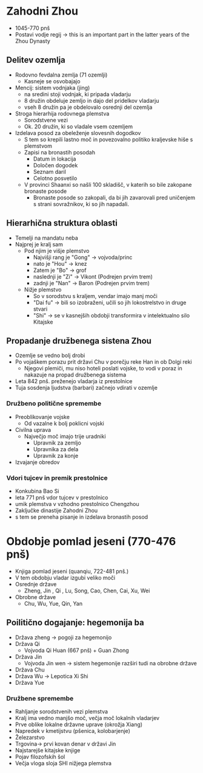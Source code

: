 # Zahodni Zhou

- 1045-770 pnš
- Postavi vodje regij -> this is an important part in the latter years of the Zhou Dynasty

## Delitev ozemlja
- Rodovno fevdalna zemlja (71 ozemlji)
	- Kasneje se osvobajajo
- Mencij: sistem vodnjaka (jing)
	- na sredini stoji vodnjak, ki pripada vladarju
	- 8 družin obdeluje zemljo in dajo del pridelkov vladarju
	- vseh 8 družin pa je obdelovalo osrednji del ozemlja
- Stroga hierarhija rodovnega plemstva
	- Sorodstvene vezi
	- Ok. 20 družin, ki so vladale vsem ozemljem
- Izdelava posod za obeleženje slovesnih dogodkov
	- S tem so krepili lastno moč in povezovalno politiko kraljevske hiše s plemstvom
	- Zapisi na bronastih posodah
		- Datum in lokacija
		- Določen dogodek
		- Seznam daril
		- Celotno posvetilo
	- V provinci Shaanxi so našli 100 skladišč, v katerih so bile zakopane bronaste posode
		- Bronaste posode so zakopali, da bi jih zavarovali pred uničenjem s strani sovražnikov, ki so jih napadali.

## Hierarhična struktura oblasti
- Temelji na mandatu neba
- Najprej je kralj sam
	- Pod njim je višje plemstvo
		- Najvišji rang je "Gong" -> vojvoda/princ
		- nato je "Hou" -> knez
		- Zatem je "Bo" -> grof
		- naslednji je "Zi" -> Vikont (Podrejen prvim trem)
		- zadnji je "Nan" -> Baron (Podrejen prvim trem)
	- Nižje plemstvo
		- So v sorodstvu s kraljem, vendar imajo manj moči
		- "Dai fu" -> bili so izobraženi, učili so jih lokostrelstvo in druge stvari
		- "Shi" -> se v kasnejših obdobji transformira v intelektualno silo Kitajske

## Propadanje družbenega sistena Zhou
- Ozemlje se vedno bolj drobi
- Po vojaškem porazu prit državi Chu v porečju reke Han in ob Dolgi reki
	- Njegovi plemiči, mu niso hoteli poslati vojske, to vodi v poraz in nakazuje na propad družbenega sistema
- Leta 842 pnš. preženejo vladarja iz prestolnice
- Tuja sosdenja ljudstva (barbari) začnejo vdirati v ozemlje

### Družbeno politične spremembe
- Preoblikovanje vojske
	- Od vazalne k bolj poklicni vojski
- Civilna uprava
	- Največjo moč imajo trije uradniki
		- Upravnik za zemljo
		- Upravnika za dela
		- Upravnik za konje
- Izvajanje obredov

### Vdori tujcev in premik prestolnice
- Konkubina Bao Si
- leta 771 pnš vdor tujcev v prestolnico
- umik plemstva v vzhodno prestolnico Chengzhou
- Zaključke dinastije Zahodni Zhou
- s tem se preneha pisanje in izdelava bronastih posod

# Obdobje pomlad jeseni (770-476 pnš)
- Knjiga pomlad jeseni (quanqiu, 722-481 pnš.)
- V tem obdobju vladar izgubi veliko moči
- Osrednje države
	- Zheng, Jin , Qi , Lu, Song, Cao, Chen, Cai, Xu, Wei
- Obrobne države
	- Chu, Wu, Yue, Qin, Yan

## Poilitično dogajanje: hegemonija ba
- Država zheng -> pogoji za hegemonijo
- Država Qi 
	- Vojvoda Qi Huan (667 pnš) + Guan Zhong
- Država Jin
	- Vojvoda Jin wen -> sistem hegemonije razširi tudi na obrobne države
- Država Chu
- Država Wu -> Lepotica Xi Shi
- Država Yue
### Družbene spremembe
- Rahljanje sorodstvenih vezi plemstva
- Kralj ima vedno manjšo moč, večja moč lokalnih vladarjev
- Prve oblike lokalne državne uprave (okrožja Xiang)
- Napredek v kmetijstvu (pšenica, kolobarjenje)
- Železarstvo
- Trgovina-> prvi kovan denar v državi Jin
- Najstarejše kitajske knjige
- Pojav filozofskih šol
- Večja vloga sloja SHI nižjega plemstva